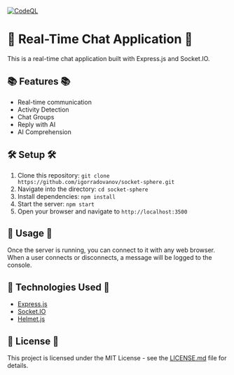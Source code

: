 [![CodeQL](https://github.com/igorradovanov/socket-sphere/actions/workflows/codeql.yml/badge.svg)](https://github.com/igorradovanov/socket-sphere/actions/workflows/codeql.yml)

# 🚀 Real-Time Chat Application 🚀

This is a real-time chat application built with Express.js and Socket.IO.

## 📚 Features 📚

- Real-time communication
- Activity Detection
- Chat Groups
- Reply with AI
- AI Comprehension

## 🛠️ Setup 🛠️

1. Clone this repository: `git clone https://github.com/igorradovanov/socket-sphere.git`
2. Navigate into the directory: `cd socket-sphere`
3. Install dependencies: `npm install`
4. Start the server: `npm start`
5. Open your browser and navigate to `http://localhost:3500`

## 📝 Usage 📝

Once the server is running, you can connect to it with any web browser. When a user connects or disconnects, a message will be logged to the console.

## 📖 Technologies Used 📖

- [Express.js](https://expressjs.com/)
- [Socket.IO](https://socket.io/)
- [Helmet.js](https://helmetjs.github.io/)

## 📄 License 📄

This project is licensed under the MIT License - see the [LICENSE.md](LICENSE.md) file for details.

